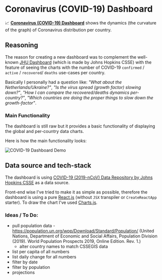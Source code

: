 # Coronavirus (COVID-19) Dashboard

📈 [**Coronavirus (COVID-19) Dashboard**](https://covid19graph.netlify.com/) shows the dynamics (the curvature of the graph) of Сoronavirus distribution per country.

## Reasoning

The reason for creating a new dashboard was to complement the well-known [JHU Dashboard](https://www.arcgis.com/apps/opsdashboard/index.html#/bda7594740fd40299423467b48e9ecf6) (which is made by Johns Hopkins CSSE) with the feature of seeing the charts with the number of COVID-19 `confirmed` / `active` / `recovered`/ `deaths` use-cases per country.

Basically I personally had a question like: _"What about the Netherlands/Ukraine?"_, _"Is the virus spread (growth factor) slowing down?"_, _"How I can compare the recovered/deaths dynamics per-country?"_, _"Which countries are doing the proper things to slow down the growth-factor"_.

### Main Functionality

The dashboard is still raw but it provides a basic functionality of displaying the global and per-country data charts.

Here is how the main functionality looks:

![COVID-19 Dashboard Demo](./img/demo.gif)

## Data source and tech-stack

The dashboard is using [COVID-19 (2019-nCoV) Data Repository by Johns Hopkins CSSE](https://github.com/CSSEGISandData/COVID-19) as a data source.

Front-end wise I've tried to make it as simple as possible, therefore the dashboard is using a pure [React.js](https://reactjs.org/) (without `JSX` transpiler or `CreateReactApp` starter). To draw the chart I've used [Charts.js](https://www.chartjs.org/).

### Ideas / To Do:

- pull population data - https://population.un.org/wpp/Download/Standard/Population/ (United Nations, Department of Economic and Social Affairs, Population Division (2019). World Population Prospects 2019, Online Edition. Rev. 1.) 
    - alter country names to match CSSEGIS data
- list per capita of all numbers
- list daily change for all numbers
- filter by date
- filter by population
- projections